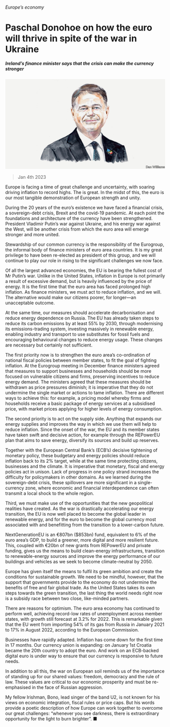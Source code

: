 ###### Europe’s economy

# Paschal Donohoe on how the euro will thrive in spite of the war in Ukraine 

##### Ireland’s finance minister says that the crisis can make the currency stronger 

![image](images/20221217_BID005.jpg) 

> Jan 4th 2023 

Europe is facing a time of great challenge and uncertainty, with soaring  driving inflation to record highs. The  is great. In the midst of this, the euro is our most tangible demonstration of European strength and unity.

During the 20 years of the euro’s existence we have faced a financial crisis, a sovereign-debt crisis, Brexit and the covid-19 pandemic. At each point the foundations and architecture of the currency have been strengthened. President Vladimir Putin’s war against Ukraine, and his energy war against the West, will be another crisis from which the euro area will emerge stronger and more united.

Stewardship of our common currency is the responsibility of the Eurogroup, the informal body of finance ministers of euro area countries. It is my great privilege to have been re-elected as president of this group, and we will continue to play our role in rising to the significant challenges we now face.

Of all the largest advanced economies, the EU is bearing the fullest cost of Mr Putin’s war. Unlike in the United States, inflation in Europe is not primarily a result of excessive demand, but is heavily influenced by the price of energy. It is the first time that the euro area has faced prolonged high inflation. As finance ministers, we must act to reduce inflation, and we will. The alternative would make our citizens poorer, for longer—an unacceptable outcome. 

At the same time, our measures should accelerate decarbonisation and reduce energy dependence on Russia. The EU has already taken steps to reduce its carbon emissions by at least 55% by 2030, through modernising its emissions-trading system, investing massively in renewable energy, enabling industry and transport to use substitutes for fossil fuels and encouraging behavioural changes to reduce energy usage. These changes are necessary but certainly not sufficient.

The first priority now is to strengthen the euro area’s co-ordination of national fiscal policies between member states, to fit the goal of fighting inflation. At the Eurogroup meeting in December finance ministers agreed that measures to support businesses and households should be more focused on vulnerable citizens and firms, preserving incentives to reduce energy demand. The ministers agreed that these measures should be withdrawn as price pressures diminish; it is imperative that they do not undermine the single market or actions to tame inflation. There are different ways to achieve this: for example, a pricing model whereby firms and households receive a basic package of energy services at a subsidised price, with market prices applying for higher levels of energy consumption.

The second priority is to act on the supply side. Anything that expands our energy supplies and improves the way in which we use them will help to reduce inflation. Since the onset of the war, the EU and its member states have taken swift and decisive action, for example through the REPowerEU plan that aims to save energy, diversify its sources and build up reserves. 

Together with the European Central Bank’s (ECB’s) decisive tightening of monetary policy, these budgetary and energy policies should reduce inflation back to its 2% target, while at the same time protecting citizens, businesses and the climate. It is imperative that monetary, fiscal and energy policies act in unison. Lack of progress in one policy strand increases the difficulty for policymakers in other domains. As we learned during the sovereign-debt crisis, these spillovers are more significant in a single-currency zone, where economic and financial interdependence can often transmit a local shock to the whole region.

Third, we must make use of the opportunities that the new geopolitical realities have created. As the war is drastically accelerating our energy transition, the EU is now well placed to become the global leader in renewable energy, and for the euro to become the global currency most associated with and benefitting from the transition to a lower-carbon future.

NextGenerationEU is an €807bn ($853bn) fund, equivalent to 6% of the euro area’s GDP, to build a greener, more digital and more resilient future. This, coupled with €20bn of new grants from REPowerEU and private funding, gives us the means to build clean-energy infrastructures, transition to renewable-energy sources and improve the energy performance of our buildings and vehicles as we seek to become climate-neutral by 2050.

Europe has given itself the means to fulfil its green ambition and create the conditions for sustainable growth. We need to be mindful, however, that the support that governments provide to the economy do not undermine the benefits of free and fair global trade. As the United States takes its own steps towards the green transition, the last thing the world needs right now is a subsidy race between two close, like-minded partners.

There are reasons for optimism. The euro area economy has continued to perform well, achieving record-low rates of unemployment across member states, with growth still forecast at 3.2% for 2022. This is remarkable given that the EU went from importing 54% of its gas from Russia in January 2021 to 17% in August 2022, according to the European Commission.

Businesses have rapidly adapted. Inflation has come down for the first time in 17 months. Our currency union is expanding: on January 1st Croatia became the 20th country to adopt the euro. And work on an ECB-backed digital euro is under way to ensure that our currency is responsive to future needs.

In addition to all this, the war on European soil reminds us of the importance of standing up for our shared values: freedom, democracy and the rule of law. These values are critical to our economic prosperity and must be re-emphasised in the face of Russian aggression. 

My fellow Irishman, Bono, lead singer of the band U2, is not known for his views on economic integration, fiscal rules or price caps. But his words provide a poetic description of how Europe can work together to overcome our great challenges: “whenever you see darkness, there is extraordinary opportunity for the light to burn brighter”. ■


